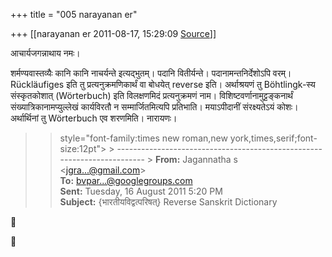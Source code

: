 +++
title = "005 narayanan er"

+++
[[narayanan er	2011-08-17, 15:29:09 [Source](https://groups.google.com/g/bvparishat/c/OtynEDhVtRQ)]]



आचार्यजगन्नाथाय नमः।  

शर्मण्यवास्तव्यैः कानि कानि नाचर्यन्ते इत्यद्भुतम्। पदानि वितीर्यन्ते। पदानामन्तनिर्देशोऽपि वरम्। Rückläufiges इति तु प्रत्यनुक्रमणिकार्थं वा बोधयेत् reverse इति। अर्थाश्रयणं तु Böhtlingk-स्य संस्कृतकोशात् (Wörterbuch) इति विलक्षणमिदं प्रत्यनुक्रमणं नाम। विशिष्टवर्णानामुट्टङ्कनार्थं संख्यात्रिकानामप्युल्लेखं कार्यविरतौ न सम्मार्जितमित्यपि प्रतिभाति। मयाऽपीदानीं संरक्ष्यतेऽयं कोशः। अर्थार्थिनां तु Wörterbuch एव शरणमिति। नारायणः।  

> 
> >  style="font-family:times new roman,new york,times,serif;font-size:12pt"> >
> ------------------------------------------------------------------------ >
> **From:** Jagannatha s \<[jgra...@gmail.com]()\>  
> **To:** [bvpar...@googlegroups.com]()  
> **Sent:** Tuesday, 16 August 2011 5:20 PM  
> **Subject:** {भारतीयविद्वत्परिषत्} Reverse Sanskrit Dictionary  
>   
> > 
> > 
> > 
> > 





